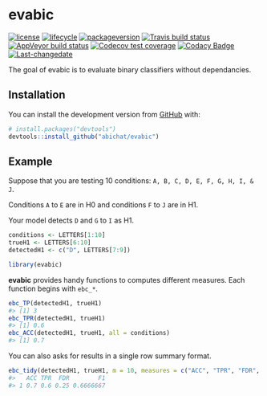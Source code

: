 
<!-- README.md is generated from README.Rmd. Please edit that file -->

# evabic

<!-- badges: start -->

[![license](https://img.shields.io/badge/license-GPL--3-blue.svg)](https://www.gnu.org/licenses/gpl-3.0.en.html)
[![lifecycle](https://img.shields.io/badge/lifecycle-experimental-orange.svg)](https://www.tidyverse.org/lifecycle/#experimental)
[![packageversion](https://img.shields.io/badge/Package%20version-0.0.0.9001-orange.svg?style=flat-square)](commits/master)
[![Travis build
status](https://travis-ci.org/abichat/evabic.svg?branch=master)](https://travis-ci.org/abichat/evabic)
[![AppVeyor build
status](https://ci.appveyor.com/api/projects/status/github/abichat/evabic?branch=master&svg=true)](https://ci.appveyor.com/project/abichat/evabic)
[![Codecov test
coverage](https://codecov.io/gh/abichat/evabic/branch/master/graph/badge.svg)](https://codecov.io/gh/abichat/evabic?branch=master)
[![Codacy
Badge](https://api.codacy.com/project/badge/Grade/c32dcc4c1c3f40a5950e1c10ea6dfb18)](https://www.codacy.com/app/abichat/evabic?utm_source=github.com&utm_medium=referral&utm_content=abichat/evabic&utm_campaign=Badge_Grade)
[![Last-changedate](https://img.shields.io/badge/last%20change-2019--04--16-yellowgreen.svg)](/commits/master)
<!-- badges: end -->

The goal of evabic is to evaluate binary classifiers without
dependancies.

## Installation

You can install the development version from
[GitHub](https://github.com/) with:

``` r
# install.packages("devtools")
devtools::install_github("abichat/evabic")
```

## Example

Suppose that you are testing 10 conditions: `A, B, C, D, E, F, G, H, I,
& J`.

Conditions `A` to `E` are in H0 and conditions `F` to `J` are in H1.

Your model detects `D` and `G` to `I` as H1.

``` r
conditions <- LETTERS[1:10]
trueH1 <- LETTERS[6:10]
detectedH1 <- c("D", LETTERS[7:9])
```

``` r
library(evabic)
```

**evabic** provides handy functions to computes different measures. Each
function begins with `ebc_*`.

``` r
ebc_TP(detectedH1, trueH1)
#> [1] 3
ebc_TPR(detectedH1, trueH1)
#> [1] 0.6
ebc_ACC(detectedH1, trueH1, all = conditions)
#> [1] 0.7
```

You can also asks for results in a single row summary
format.

``` r
ebc_tidy(detectedH1, trueH1, m = 10, measures = c("ACC", "TPR", "FDR", "F1"))
#>   ACC TPR  FDR        F1
#> 1 0.7 0.6 0.25 0.6666667
```
